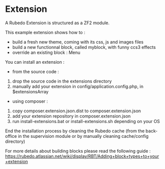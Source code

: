 Extension
=========

A Rubedo Extension is structured as a ZF2 module.

This example extension shows how to :

- build a fresh new theme, coming with its css, js and images files
- build a new functionnal block, called myblock, with funny ccs3 effects
- override an existing block : Menu

You can install an extension :

- from the source code :
1) drop the source code in the extensions directory
2) manually add your extension in config/application.config.php, in $extensionsArray

- using composer :
1) copy composer.extension.json.dist to composer.extension.json
2) add your extension repository in composer.extension.json
3) run install-extensions.bat or install-extensions.sh depending on your OS

End the installation process by cleaning the Rubedo cache (from the back-office in the supervision module or by manually cleaning cache/config directory)

For more details about building blocks please read the following guide : https://rubedo.atlassian.net/wiki/display/RBT/Adding+block+types+to+your+extension
